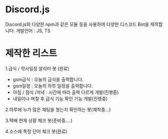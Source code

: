 # Discord.js
Discord.js와 다양한 npm과 같은 모듈 등을 사용하여 다양한 디스코드 Bot을 제작합니다.
개발언어 : JS, TS

# 제작한 리스트
1.급식 / 학사일정 알리미 봇 (완료)
- gsm급식 : 오늘의 급식을 출력합니다.
- gsm일정 : 오늘의 하루 일정을 출력합니다.
- 아침 / 점식 /저녁 : 시간에 따라 출력 다르게 개발(진행중)
- 내일이나 며칠 후 급식 기능 확인 기능 개발(진행중)

2.하루에 누가 많은 채팅을 쳤는지 확인하는 봇(제작중...)

3.택배 현재 상황 체크 봇(준비중....)

4.소스에 특정 단어 체크 봇(완료)

